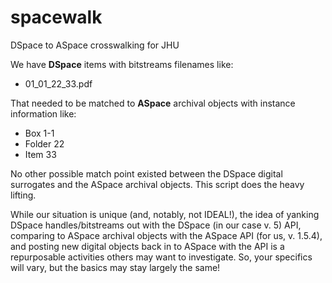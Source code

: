 # spacewalk
DSpace to ASpace crosswalking for JHU

We have **DSpace** items with bitstreams filenames like:
  * 01_01_22_33.pdf
  
That needed to be matched to **ASpace** archival objects with instance information like:
  * Box 1-1
  * Folder 22
  * Item 33
  
No other possible match point existed between the DSpace digital surrogates and the ASpace archival objects.  This script does the heavy lifting.

While our situation is unique (and, notably, not IDEAL!), the idea of yanking DSpace handles/bitstreams out with the DSpace (in our case v. 5) API, comparing to ASpace archival objects with the ASpace API (for us, v. 1.5.4), and posting new digital objects back in to ASpace with the API is a repurposable activities others may want to investigate.  So, your specifics will vary, but the basics may stay largely the same!
